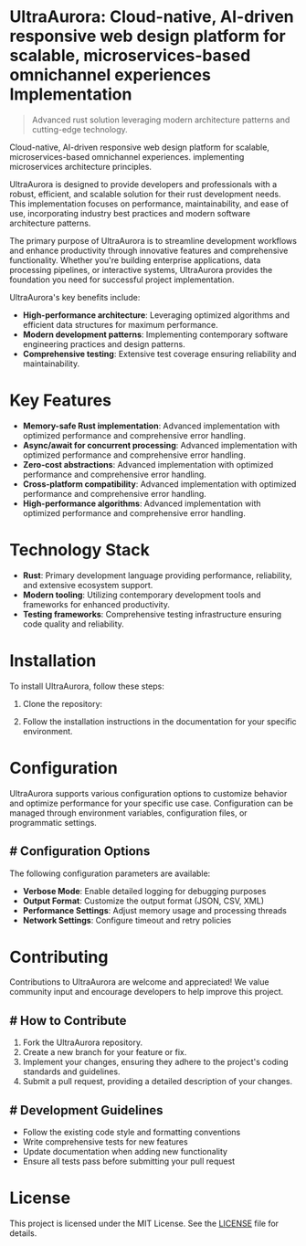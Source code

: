 <!-- fallback_UltraAurora_20250802080048_59495 -->

# UltraAurora: Cloud-native, AI-driven responsive web design platform for scalable, microservices-based omnichannel experiences Implementation
> Advanced rust solution leveraging modern architecture patterns and cutting-edge technology.

Cloud-native, AI-driven responsive web design platform for scalable, microservices-based omnichannel experiences. implementing microservices architecture principles.

UltraAurora is designed to provide developers and professionals with a robust, efficient, and scalable solution for their rust development needs. This implementation focuses on performance, maintainability, and ease of use, incorporating industry best practices and modern software architecture patterns.

The primary purpose of UltraAurora is to streamline development workflows and enhance productivity through innovative features and comprehensive functionality. Whether you're building enterprise applications, data processing pipelines, or interactive systems, UltraAurora provides the foundation you need for successful project implementation.

UltraAurora's key benefits include:

* **High-performance architecture**: Leveraging optimized algorithms and efficient data structures for maximum performance.
* **Modern development patterns**: Implementing contemporary software engineering practices and design patterns.
* **Comprehensive testing**: Extensive test coverage ensuring reliability and maintainability.

# Key Features

* **Memory-safe Rust implementation**: Advanced implementation with optimized performance and comprehensive error handling.
* **Async/await for concurrent processing**: Advanced implementation with optimized performance and comprehensive error handling.
* **Zero-cost abstractions**: Advanced implementation with optimized performance and comprehensive error handling.
* **Cross-platform compatibility**: Advanced implementation with optimized performance and comprehensive error handling.
* **High-performance algorithms**: Advanced implementation with optimized performance and comprehensive error handling.

# Technology Stack

* **Rust**: Primary development language providing performance, reliability, and extensive ecosystem support.
* **Modern tooling**: Utilizing contemporary development tools and frameworks for enhanced productivity.
* **Testing frameworks**: Comprehensive testing infrastructure ensuring code quality and reliability.

# Installation

To install UltraAurora, follow these steps:

1. Clone the repository:


2. Follow the installation instructions in the documentation for your specific environment.

# Configuration

UltraAurora supports various configuration options to customize behavior and optimize performance for your specific use case. Configuration can be managed through environment variables, configuration files, or programmatic settings.

## # Configuration Options

The following configuration parameters are available:

* **Verbose Mode**: Enable detailed logging for debugging purposes
* **Output Format**: Customize the output format (JSON, CSV, XML)
* **Performance Settings**: Adjust memory usage and processing threads
* **Network Settings**: Configure timeout and retry policies

# Contributing

Contributions to UltraAurora are welcome and appreciated! We value community input and encourage developers to help improve this project.

## # How to Contribute

1. Fork the UltraAurora repository.
2. Create a new branch for your feature or fix.
3. Implement your changes, ensuring they adhere to the project's coding standards and guidelines.
4. Submit a pull request, providing a detailed description of your changes.

## # Development Guidelines

* Follow the existing code style and formatting conventions
* Write comprehensive tests for new features
* Update documentation when adding new functionality
* Ensure all tests pass before submitting your pull request

# License

This project is licensed under the MIT License. See the [LICENSE](https://github.com/Muramatsuu/UltraAurora/blob/main/LICENSE) file for details.
